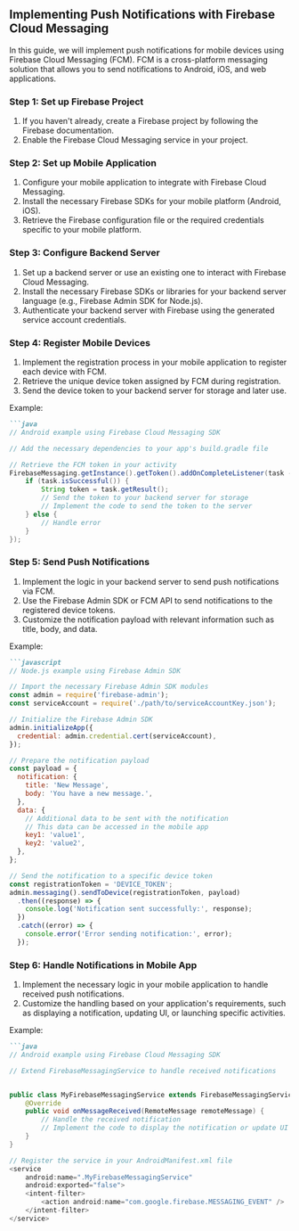 

## Implementing Push Notifications with Firebase Cloud Messaging

In this guide, we will implement push notifications for mobile devices using Firebase Cloud Messaging (FCM). FCM is a cross-platform messaging solution that allows you to send notifications to Android, iOS, and web applications.

### Step 1: Set up Firebase Project

1. If you haven't already, create a Firebase project by following the Firebase documentation.
2. Enable the Firebase Cloud Messaging service in your project.

### Step 2: Set up Mobile Application

1. Configure your mobile application to integrate with Firebase Cloud Messaging.
2. Install the necessary Firebase SDKs for your mobile platform (Android, iOS).
3. Retrieve the Firebase configuration file or the required credentials specific to your mobile platform.

### Step 3: Configure Backend Server

1. Set up a backend server or use an existing one to interact with Firebase Cloud Messaging.
2. Install the necessary Firebase SDKs or libraries for your backend server language (e.g., Firebase Admin SDK for Node.js).
3. Authenticate your backend server with Firebase using the generated service account credentials.

### Step 4: Register Mobile Devices

1. Implement the registration process in your mobile application to register each device with FCM.
2. Retrieve the unique device token assigned by FCM during registration.
3. Send the device token to your backend server for storage and later use.

Example:
```markdown
```java
// Android example using Firebase Cloud Messaging SDK

// Add the necessary dependencies to your app's build.gradle file

// Retrieve the FCM token in your activity
FirebaseMessaging.getInstance().getToken().addOnCompleteListener(task -> {
    if (task.isSuccessful()) {
        String token = task.getResult();
        // Send the token to your backend server for storage
        // Implement the code to send the token to the server
    } else {
        // Handle error
    }
});
```

### Step 5: Send Push Notifications

1. Implement the logic in your backend server to send push notifications via FCM.
2. Use the Firebase Admin SDK or FCM API to send notifications to the registered device tokens.
3. Customize the notification payload with relevant information such as title, body, and data.

Example:
```markdown
```javascript
// Node.js example using Firebase Admin SDK

// Import the necessary Firebase Admin SDK modules
const admin = require('firebase-admin');
const serviceAccount = require('./path/to/serviceAccountKey.json');

// Initialize the Firebase Admin SDK
admin.initializeApp({
  credential: admin.credential.cert(serviceAccount),
});

// Prepare the notification payload
const payload = {
  notification: {
    title: 'New Message',
    body: 'You have a new message.',
  },
  data: {
    // Additional data to be sent with the notification
    // This data can be accessed in the mobile app
    key1: 'value1',
    key2: 'value2',
  },
};

// Send the notification to a specific device token
const registrationToken = 'DEVICE_TOKEN';
admin.messaging().sendToDevice(registrationToken, payload)
  .then((response) => {
    console.log('Notification sent successfully:', response);
  })
  .catch((error) => {
    console.error('Error sending notification:', error);
  });
```

### Step 6: Handle Notifications in Mobile App

1. Implement the necessary logic in your mobile application to handle received push notifications.
2. Customize the handling based on your application's requirements, such as displaying a notification, updating UI, or launching specific activities.

Example:
```markdown
```java
// Android example using Firebase Cloud Messaging SDK

// Extend FirebaseMessagingService to handle received notifications


public class MyFirebaseMessagingService extends FirebaseMessagingService {
    @Override
    public void onMessageReceived(RemoteMessage remoteMessage) {
        // Handle the received notification
        // Implement the code to display the notification or update UI
    }
}

// Register the service in your AndroidManifest.xml file
<service
    android:name=".MyFirebaseMessagingService"
    android:exported="false">
    <intent-filter>
        <action android:name="com.google.firebase.MESSAGING_EVENT" />
    </intent-filter>
</service>
```

